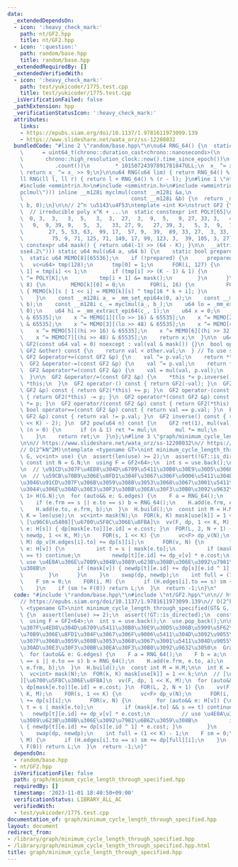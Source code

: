```yaml
---
data:
  _extendedDependsOn:
  - icon: ':heavy_check_mark:'
    path: nt/GF2.hpp
    title: nt/GF2.hpp
  - icon: ':question:'
    path: random/base.hpp
    title: random/base.hpp
  _extendedRequiredBy: []
  _extendedVerifiedWith:
  - icon: ':heavy_check_mark:'
    path: test/yukicoder/1775.test.cpp
    title: test/yukicoder/1775.test.cpp
  _isVerificationFailed: false
  _pathExtension: hpp
  _verificationStatusIcon: ':heavy_check_mark:'
  attributes:
    links:
    - https://epubs.siam.org/doi/10.1137/1.9781611973099.139
    - https://www.slideshare.net/wata_orz/ss-12208032
  bundledCode: "#line 2 \"random/base.hpp\"\n\nu64 RNG_64() {\n  static uint64_t x_\n\
    \      = uint64_t(chrono::duration_cast<chrono::nanoseconds>(\n              \
    \       chrono::high_resolution_clock::now().time_since_epoch())\n           \
    \          .count())\n        * 10150724397891781847ULL;\n  x_ ^= x_ << 7;\n \
    \ return x_ ^= x_ >> 9;\n}\n\nu64 RNG(u64 lim) { return RNG_64() % lim; }\n\n\
    ll RNG(ll l, ll r) { return l + RNG_64() % (r - l); }\n#line 1 \"nt/GF2.hpp\"\n\
    #include <emmintrin.h>\n#include <smmintrin.h>\n#include <wmmintrin.h>\n\n__attribute__((target(\"\
    pclmul\"))) inline __m128i myclmul(const __m128i &a,\n                       \
    \                                  const __m128i &b) {\n  return _mm_clmulepi64_si128(a,\
    \ b, 0);\n}\n\n// 2^n \u5143\u4F53\ntemplate <int K>\nstruct GF2 {\n  // https://oeis.org/A344141\n\
    \  // irreducible poly x^K + ...\n  static constexpr int POLY[65]\n      = {0,\
    \  0, 3,  3,   3,  5,   3,  3,  27,  3,  9,  5,   9, 27, 33, 3,   43,\n      \
    \   9,  9, 39, 9,   5,  3,   33, 27, 9,   27, 39, 3,   5, 3,  9,  141, 75,\n \
    \        27, 5, 53, 63,  99, 17,  57, 9,  39,  89, 33, 27,  3, 33, 45, 113, 29,\n\
    \         75, 9, 71, 125, 71, 149, 17, 99, 123, 3,  39, 105, 3, 27};\n\n  static\
    \ constexpr u64 mask() { return u64(-1) >> (64 - K); }\n\n  __attribute__((target(\"\
    sse4.2\"))) static u64 mul(u64 a, u64 b) {\n    static bool prepared = 0;\n  \
    \  static u64 MEMO[8][65536];\n    if (!prepared) {\n      prepared = 1;\n   \
    \   vc<u64> tmp(128);\n      tmp[0] = 1;\n      FOR(i, 127) {\n        tmp[i +\
    \ 1] = tmp[i] << 1;\n        if (tmp[i] >> (K - 1) & 1) {\n          tmp[i + 1]\
    \ ^= POLY[K];\n          tmp[i + 1] &= mask();\n        }\n      }\n      FOR(k,\
    \ 8) {\n        MEMO[k][0] = 0;\n        FOR(i, 16) {\n          FOR(s, 1 << i)\
    \ { MEMO[k][s | 1 << i] = MEMO[k][s] ^ tmp[16 * k + i]; }\n        }\n      }\n\
    \    }\n    const __m128i a_ = _mm_set_epi64x(0, a);\n    const __m128i b_ = _mm_set_epi64x(0,\
    \ b);\n    const __m128i c_ = myclmul(a_, b_);\n    u64 lo = _mm_extract_epi64(c_,\
    \ 0);\n    u64 hi = _mm_extract_epi64(c_, 1);\n    u64 x = 0;\n    x ^= MEMO[0][lo\
    \ & 65535];\n    x ^= MEMO[1][(lo >> 16) & 65535];\n    x ^= MEMO[2][(lo >> 32)\
    \ & 65535];\n    x ^= MEMO[3][(lo >> 48) & 65535];\n    x ^= MEMO[4][hi & 65535];\n\
    \    x ^= MEMO[5][(hi >> 16) & 65535];\n    x ^= MEMO[6][(hi >> 32) & 65535];\n\
    \    x ^= MEMO[7][(hi >> 48) & 65535];\n    return x;\n  }\n\n  u64 val;\n  constexpr\
    \ GF2(const u64 val = 0) noexcept : val(val & mask()) {}\n  bool operator<(const\
    \ GF2 &other) const {\n    return val < other.val;\n  } // To use std::map\n \
    \ GF2 &operator+=(const GF2 &p) {\n    val ^= p.val;\n    return *this;\n  }\n\
    \  GF2 &operator-=(const GF2 &p) {\n    val ^= p.val;\n    return *this;\n  }\n\
    \  GF2 &operator*=(const GF2 &p) {\n    val = mul(val, p.val);\n    return *this;\n\
    \  }\n\n  GF2 &operator/=(const GF2 &p) {\n    *this *= p.inverse();\n    return\
    \ *this;\n  }\n  GF2 operator-() const { return GF2(-val); }\n  GF2 operator+(const\
    \ GF2 &p) const { return GF2(*this) += p; }\n  GF2 operator-(const GF2 &p) const\
    \ { return GF2(*this) -= p; }\n  GF2 operator*(const GF2 &p) const { return GF2(*this)\
    \ *= p; }\n  GF2 operator/(const GF2 &p) const { return GF2(*this) /= p; }\n \
    \ bool operator==(const GF2 &p) const { return val == p.val; }\n  bool operator!=(const\
    \ GF2 &p) const { return val != p.val; }\n  GF2 inverse() const { return pow((u64(1)\
    \ << K) - 2); }\n  GF2 pow(u64 n) const {\n    GF2 ret(1), mul(val);\n    while\
    \ (n > 0) {\n      if (n & 1) ret *= mul;\n      mul *= mul;\n      n >>= 1;\n\
    \    }\n    return ret;\n  }\n};\n#line 3 \"graph/minimum_cycle_length_through_specified.hpp\"\
    \n\n// https://www.slideshare.net/wata_orz/ss-12208032\n// https://epubs.siam.org/doi/10.1137/1.9781611973099.139\n\
    // O(2^kN^2M)\ntemplate <typename GT>\nint minimum_cycle_length_through_specified(GT&\
    \ G, vc<int> use) {\n  assert(len(use) >= 2);\n  assert(!GT::is_directed);\n \
    \ const int N = G.N;\n  using F = GF2<64>;\n  int s = use.back();\n  use.pop_back();\n\
    \n  // \u91CD\u307F\u4ED8\u304D\u6709\u5411\u30B0\u30E9\u30D5\u306B\u5909\u5F62\
    \n  // \u59CB\u70B9\u306E\u8FD1\u304F\u3067\u306F\u9006\u5411\u304D\u3092\u9055\
    \u3046\u91CD\u307F\u306B\u3059\u308B\u3053\u3068\u3067\u3001\u5411\u304D\u9055\
    \u3044\u306E\u30AD\u30E3\u30F3\u30BB\u30EA\u30F3\u30B0\u3092\u9632\u3050\n  Graph<F,\
    \ 1> H(G.N);\n  for (auto&& e: G.edges) {\n    F a = RNG_64();\n    F b = a;\n\
    \    if (e.frm == s || e.to == s) b = RNG_64();\n    H.add(e.frm, e.to, a);\n\
    \    H.add(e.to, e.frm, b);\n  }\n  H.build();\n  const int M = H.M;\n\n  int\
    \ K = len(use);\n  vc<int> mask(N);\n  FOR(k, K) mask[use[k]] = 1 << k;\n\n  //\
    \ [\u96C6\u5408][\u6700\u5F8C\u306E\u8FBA]\n  vv(F, dp, 1 << K, M);\n  for (auto&&\
    \ e: H[s]) { dp[mask[e.to]][e.id] = e.cost; }\n  FOR(L, 2, N + 1) {\n    vv(F,\
    \ newdp, 1 << K, M);\n    FOR(s, 1 << K) {\n      vc<F> dp_v(N);\n      FOR(i,\
    \ M) dp_v[H.edges[i].to] += dp[s][i];\n      FOR(v, N) {\n        for (auto&&\
    \ e: H[v]) {\n          int t = s | mask[e.to];\n          if (mask[e.to] && s\
    \ == t) continue;\n          newdp[t][e.id] += dp_v[v] * e.cost;\n          //\
    \ use \u4E0A\u306E\u70B9\u304B\u3089\u623B\u308B\u306E\u3092\u7981\u6B62\u3059\
    \u308B\n          if (mask[v]) { newdp[t][e.id] += dp[s][e.id ^ 1] * e.cost; }\n\
    \        }\n      }\n    }\n    swap(dp, newdp);\n    int full = (1 << K) - 1;\n\
    \    F sm = 0;\n    FOR(i, M) {\n      if (H.edges[i].to == s) sm += dp[full][i];\n\
    \    }\n    if (sm != F(0)) return L;\n  }\n  return -1;\n}\n"
  code: "#include \"random/base.hpp\"\n#include \"nt/GF2.hpp\"\n\n// https://www.slideshare.net/wata_orz/ss-12208032\n\
    // https://epubs.siam.org/doi/10.1137/1.9781611973099.139\n// O(2^kN^2M)\ntemplate\
    \ <typename GT>\nint minimum_cycle_length_through_specified(GT& G, vc<int> use)\
    \ {\n  assert(len(use) >= 2);\n  assert(!GT::is_directed);\n  const int N = G.N;\n\
    \  using F = GF2<64>;\n  int s = use.back();\n  use.pop_back();\n\n  // \u91CD\
    \u307F\u4ED8\u304D\u6709\u5411\u30B0\u30E9\u30D5\u306B\u5909\u5F62\n  // \u59CB\
    \u70B9\u306E\u8FD1\u304F\u3067\u306F\u9006\u5411\u304D\u3092\u9055\u3046\u91CD\
    \u307F\u306B\u3059\u308B\u3053\u3068\u3067\u3001\u5411\u304D\u9055\u3044\u306E\
    \u30AD\u30E3\u30F3\u30BB\u30EA\u30F3\u30B0\u3092\u9632\u3050\n  Graph<F, 1> H(G.N);\n\
    \  for (auto&& e: G.edges) {\n    F a = RNG_64();\n    F b = a;\n    if (e.frm\
    \ == s || e.to == s) b = RNG_64();\n    H.add(e.frm, e.to, a);\n    H.add(e.to,\
    \ e.frm, b);\n  }\n  H.build();\n  const int M = H.M;\n\n  int K = len(use);\n\
    \  vc<int> mask(N);\n  FOR(k, K) mask[use[k]] = 1 << k;\n\n  // [\u96C6\u5408\
    ][\u6700\u5F8C\u306E\u8FBA]\n  vv(F, dp, 1 << K, M);\n  for (auto&& e: H[s]) {\
    \ dp[mask[e.to]][e.id] = e.cost; }\n  FOR(L, 2, N + 1) {\n    vv(F, newdp, 1 <<\
    \ K, M);\n    FOR(s, 1 << K) {\n      vc<F> dp_v(N);\n      FOR(i, M) dp_v[H.edges[i].to]\
    \ += dp[s][i];\n      FOR(v, N) {\n        for (auto&& e: H[v]) {\n          int\
    \ t = s | mask[e.to];\n          if (mask[e.to] && s == t) continue;\n       \
    \   newdp[t][e.id] += dp_v[v] * e.cost;\n          // use \u4E0A\u306E\u70B9\u304B\
    \u3089\u623B\u308B\u306E\u3092\u7981\u6B62\u3059\u308B\n          if (mask[v])\
    \ { newdp[t][e.id] += dp[s][e.id ^ 1] * e.cost; }\n        }\n      }\n    }\n\
    \    swap(dp, newdp);\n    int full = (1 << K) - 1;\n    F sm = 0;\n    FOR(i,\
    \ M) {\n      if (H.edges[i].to == s) sm += dp[full][i];\n    }\n    if (sm !=\
    \ F(0)) return L;\n  }\n  return -1;\n}"
  dependsOn:
  - random/base.hpp
  - nt/GF2.hpp
  isVerificationFile: false
  path: graph/minimum_cycle_length_through_specified.hpp
  requiredBy: []
  timestamp: '2023-11-01 18:40:50+09:00'
  verificationStatus: LIBRARY_ALL_AC
  verifiedWith:
  - test/yukicoder/1775.test.cpp
documentation_of: graph/minimum_cycle_length_through_specified.hpp
layout: document
redirect_from:
- /library/graph/minimum_cycle_length_through_specified.hpp
- /library/graph/minimum_cycle_length_through_specified.hpp.html
title: graph/minimum_cycle_length_through_specified.hpp
---
```

